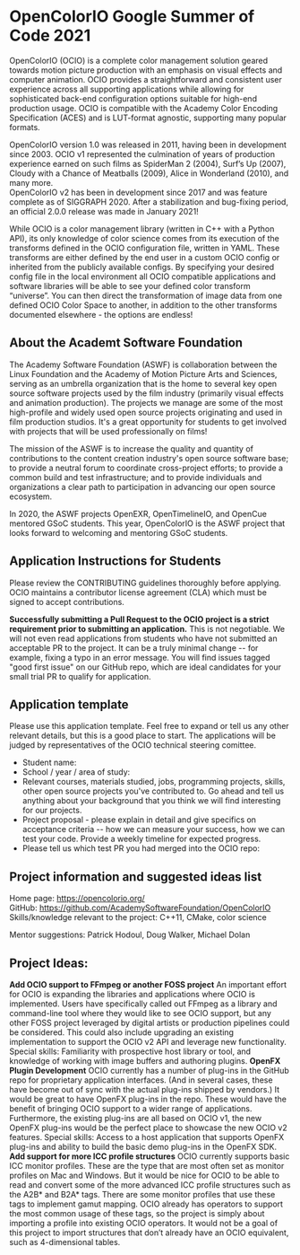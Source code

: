 <!-- SPDX-License-Identifier: CC-BY-4.0 -->
<!-- Copyright Contributors to the OpenColorIO Project. -->

# OpenColorIO Google Summer of Code 2021

OpenColorIO (OCIO) is a complete color management solution geared towards
motion picture production with an emphasis on visual effects and computer 
animation. OCIO provides a straightforward and consistent user experience
across all supporting applications while allowing for sophisticated back-end
configuration options suitable for high-end production usage. OCIO is compatible
with the Academy Color Encoding Specification (ACES) and is LUT-format agnostic,
supporting many popular formats.

OpenColorIO version 1.0 was released in 2011, having been in development since
2003. OCIO v1 represented the culmination of years of production experience
earned on such films as SpiderMan 2 (2004), Surf’s Up (2007), Cloudy with a
Chance of Meatballs (2009), Alice in Wonderland (2010), and many more.  
OpenColorIO v2 has been in development since 2017 and was feature complete as of
SIGGRAPH 2020. After a stabilization and bug-fixing period, an official 2.0.0 
release was made in January 2021! 

While OCIO is a color management library (written in C++ with a Python API), 
its only knowledge of color science comes from its execution of the transforms 
defined in the OCIO configuration file, written in YAML. These transforms are 
either defined by the end user in a custom OCIO config or inherited from the 
publicly available configs.  By specifying your desired config file in the local 
environment all OCIO compatible applications and software libraries will be able 
to see your defined color transform “universe”. You can then direct the 
transformation of image data from one defined OCIO Color Space to another, in 
addition to the other transforms documented elsewhere - the options are endless!

## About the Academt Software Foundation

The Academy Software Foundation (ASWF) is collaboration between the Linux
Foundation and the Academy of Motion Picture Arts and Sciences, serving as
an umbrella organization that is the home to several key open source
software projects used by the film industry (primarily visual effects and
animation production). The projects we manage are some of the most
high-profile and widely used open source projects originating and used in
film production studios. It's a great opportunity for students to get
involved with projects that will be used professionally on films!

The mission of the ASWF is to increase the quality and quantity of
contributions to the content creation industry's open source software base;
to provide a neutral forum to coordinate cross-project efforts; to provide a
common build and test infrastructure; and to provide individuals and
organizations a clear path to participation in advancing our open source
ecosystem.

In 2020, the ASWF projects OpenEXR, OpenTimelineIO, and OpenCue mentored 
GSoC students. This year, OpenColorIO is the ASWF project that looks forward 
to welcoming and mentoring GSoC students.

## Application Instructions for Students

Please review the CONTRIBUTING guidelines thoroughly before applying. OCIO 
maintains a contributor license agreement (CLA) which must be signed to 
accept contributions.

**Successfully submitting a Pull Request to the OCIO project is a strict**
**requirement prior to submitting an application.**
This is not negotiable. We will not even read applications from students who 
have not submitted an acceptable PR to the project. It can be a truly minimal 
change -- for example, fixing a typo in an error message. You will find issues 
tagged "good first issue" on our GitHub repo, which are ideal candidates for 
your small trial PR to qualify for application.

## Application template

Please use this application template. Feel free to expand or tell us any other
relevant details, but this is a good place to start. The applications will be 
judged by representatives of the OCIO technical steering comittee.

* Student name:
* School / year / area of study:
* Relevant courses, materials studied, jobs, programming projects, skills, other 
open source projects you've contributed to. Go ahead and tell us anything about 
your background that you think we will find interesting for our projects.
* Project proposal - please explain in detail and give specifics on acceptance 
criteria -- how we can measure your success, how we can test your code. Provide 
a weekly timeline for expected progress.
* Please tell us which test PR you had merged into the OCIO repo:

## Project information and suggested ideas list

Home page:  https://opencolorio.org/ <br>
GitHub:     https://github.com/AcademySoftwareFoundation/OpenColorIO <br>
Skills/knowledge relevant to the project: C++11, CMake, color science

Mentor suggestions: Patrick Hodoul, Doug Walker, Michael Dolan

## Project Ideas:

**Add OCIO support to FFmpeg or another FOSS project**
An important effort for OCIO is expanding the libraries and applications where
OCIO is implemented. Users have specifically called out FFmpeg as a library and
command-line tool where they would like to see OCIO support, but any other FOSS 
project leveraged by digital artists or production pipelines could be considered. 
This could also include upgrading an existing implementation to support the OCIO 
v2 API and leverage new functionality.
Special skills: Familiarity with prospective host library or tool, and knowledge 
of working with image buffers and authoring plugins.
**OpenFX Plugin Development**
OCIO currently has a number of plug-ins in the GitHub repo for proprietary 
application interfaces. (And in several cases, these have become out of sync 
with the actual plug-ins shipped by vendors.) It would be great to have OpenFX 
plug-ins in the repo. These would have the benefit of bringing OCIO support to 
a wider range of applications. Furthermore, the existing plug-ins are all based 
on OCIO v1, the new OpenFX plug-ins would be the perfect place to showcase the 
new OCIO v2 features.
Special skills: Access to a host application that supports OpenFX plug-ins and 
ability to build the basic demo plug-ins in the OpenFX SDK.
**Add support for more ICC profile structures**
OCIO currently supports basic ICC monitor profiles.  These are the type that 
are most often set as monitor profiles on Mac and Windows.  But it would be nice 
for OCIO to be able to read and convert some of the more advanced ICC profile 
structures such as the A2B* and B2A* tags.  There are some monitor profiles that
use these tags to implement gamut mapping. OCIO already has operators to support
the most common usage of these tags, so the project is simply about importing a
profile into existing OCIO operators. It would not be a goal of this project to 
import structures that don’t already have an OCIO equivalent, such as 
4-dimensional tables.